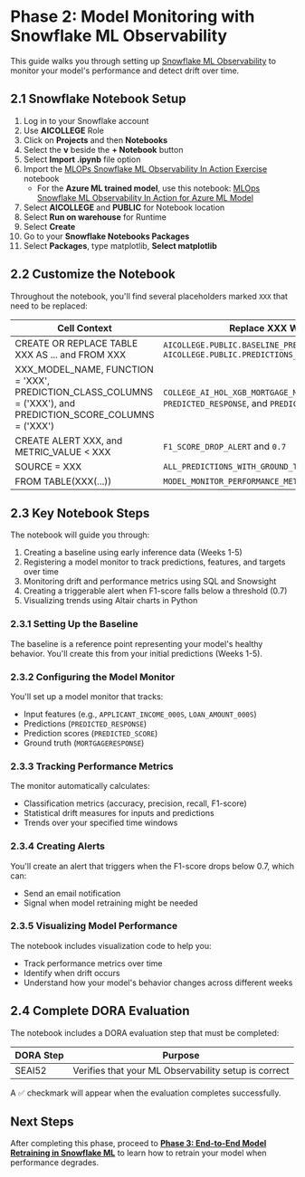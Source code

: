 # Phase 2: Model Monitoring with Snowflake ML Observability

This guide walks you through setting up [Snowflake ML Observability](https://docs.snowflake.com/en/developer-guide/snowflake-ml/model-registry/model-observability) to monitor your model's performance and detect drift over time.

## 2.1 Snowflake Notebook Setup
1. Log in to your Snowflake account
2. Use **AICOLLEGE** Role
3. Click on **Projects** and then **Notebooks**
4. Select the **v** beside the **+ Notebook** button
5. Select **Import .ipynb** file option
6. Import the [MLOPs Snowflake ML Observability In Action Exercise](https://github.com/sfc-gh-DShaw98/SageMaker-to-Snowflake-Batch-Inference-Lab/blob/main/notebooks/MLOPs%20Snowflake%20ML%20Observability%20In%20Action%20Exercise.ipynb) notebook
   - For the **Azure ML trained model**, use this notebook: [MLOps Snowflake ML Observability In Action for Azure ML Model](/notebooks/MLOPs%20Snowflake%20ML%20Observability%20In%20Action%20for%20Azure%20ML%20Model.ipynb)
7. Select **AICOLLEGE** and **PUBLIC** for Notebook location
8. Select **Run on warehouse** for Runtime
9. Select **Create**
10. Go to your **Snowflake Notebooks Packages**
11. Select **Packages**, type matplotlib, **Select matplotlib**

## 2.2 Customize the Notebook
Throughout the notebook, you'll find several placeholders marked `XXX` that need to be replaced:

|**Cell Context**|**Replace XXX With**|
|----------------|-----------------|
|CREATE OR REPLACE TABLE XXX AS ... and FROM XXX|`AICOLLEGE.PUBLIC.BASELINE_PREDICTIONS` and `AICOLLEGE.PUBLIC.PREDICTIONS_WITH_GROUND_TRUTH`|
|XXX_MODEL_NAME, FUNCTION = 'XXX', PREDICTION_CLASS_COLUMNS = ('XXX'), and PREDICTION_SCORE_COLUMNS = ('XXX')|`COLLEGE_AI_HOL_XGB_MORTGAGE_MODEL`, `predict`, `PREDICTED_RESPONSE`, and `PREDICTED_SCORE`|
|CREATE ALERT XXX, and METRIC_VALUE < XXX|`F1_SCORE_DROP_ALERT` and `0.7`|
|SOURCE = XXX|`ALL_PREDICTIONS_WITH_GROUND_TRUTH`|
|FROM TABLE(XXX(...))|`MODEL_MONITOR_PERFORMANCE_METRIC(...)`|

## 2.3 Key Notebook Steps
The notebook will guide you through:

1. Creating a baseline using early inference data (Weeks 1-5)
2. Registering a model monitor to track predictions, features, and targets over time
3. Monitoring drift and performance metrics using SQL and Snowsight
4. Creating a triggerable alert when F1-score falls below a threshold (0.7)
5. Visualizing trends using Altair charts in Python

### 2.3.1 Setting Up the Baseline
The baseline is a reference point representing your model's healthy behavior. You'll create this from your initial predictions (Weeks 1-5).

### 2.3.2 Configuring the Model Monitor
You'll set up a model monitor that tracks:
  - Input features (e.g., `APPLICANT_INCOME_000S`, `LOAN_AMOUNT_000S`)
  - Predictions (`PREDICTED_RESPONSE`)
  - Prediction scores (`PREDICTED_SCORE`)
  - Ground truth (`MORTGAGERESPONSE`)

### 2.3.3 Tracking Performance Metrics
The monitor automatically calculates:
  - Classification metrics (accuracy, precision, recall, F1-score)
  - Statistical drift measures for inputs and predictions
  - Trends over your specified time windows

### 2.3.4 Creating Alerts
You'll create an alert that triggers when the F1-score drops below 0.7, which can:
  - Send an email notification
  - Signal when model retraining might be needed

### 2.3.5 Visualizing Model Performance
The notebook includes visualization code to help you:
- Track performance metrics over time
- Identify when drift occurs
- Understand how your model's behavior changes across different weeks

## 2.4 Complete DORA Evaluation
The notebook includes a DORA evaluation step that must be completed:

|**DORA Step**|**Purpose**|
|----------------|-----------------|
|SEAI52|Verifies that your ML Observability setup is correct|

A ✅ checkmark will appear when the evaluation completes successfully.

## Next Steps
After completing this phase, proceed to [**Phase 3: End-to-End Model Retraining in Snowflake ML**](https://github.com/sfc-gh-DShaw98/SageMaker-to-Snowflake-Batch-Inference-Lab/blob/main/lab_instructions/phase3_end2end_retraining.md) to learn how to retrain your model when performance degrades.
